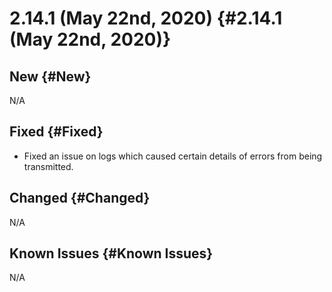# 2.14.1 (May 22nd, 2020) {#2.14.1 (May 22nd, 2020)}

## New {#New}

N/A

## Fixed {#Fixed}

- Fixed an issue on logs which caused certain details of errors from being transmitted. 

## Changed {#Changed}

N/A

## Known Issues {#Known Issues}

N/A

